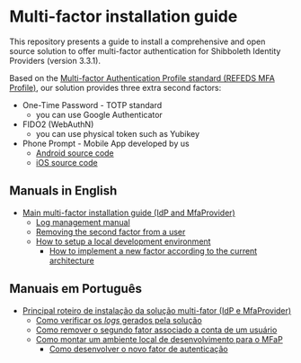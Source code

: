 # Multi-factor installation guide

This repository presents a guide to install a comprehensive and open source solution to offer multi-factor authentication for Shibboleth Identity Providers (version 3.3.1).

Based on the [Multi-factor Authentication Profile standard (REFEDS MFA Profile)](https://refeds.org/profile/mfa), our solution provides three extra second factors:

- One-Time Password - TOTP standard 
  - you can use Google Authenticator
- FIDO2 (WebAuthN)
  - you can use physical token such as Yubikey
- Phone Prompt - Mobile App developed by us
  - [Android source code](https://git.rnp.br/GT-AMPTo/App2Ampto) 
  - [iOS source code](https://git.rnp.br/GT-AMPTo/amptoios)

## Manuals in English

- [Main multi-factor installation guide (IdP and MfaProvider)](doc/en/Readme.md)
  - [Log management manual](doc/en/Logs.md) 
  - [Removing the second factor from a user](doc/en/Factor-Removal-Implementation.md)
  - [How to setup a local development environment](doc/en/setup-local-dev.md)
    - [How to implement a new factor according to the current architecture](doc/en/New-Factor.md)

## Manuais em Português

- [Principal roteiro de instalação da solução multi-fator (IdP e MfaProvider)](doc/pt_BR/Readme.md)
  - [Como verificar os *logs* gerados pela solução](doc/pt_BR/Logs.md)
  - [Como remover o segundo fator associado a conta de um usuário](doc/pt_BR/Implementacao-remover-fator.md)
  - [Como montar um ambiente local de desenvolvimento para o MFaP](doc/pt_BR/Ambiente-DEV-local-MFaP.md)
    - [Como desenvolver o novo fator de autenticação](doc/pt_BR/Novo-fator.md)

